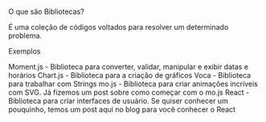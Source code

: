 O que são Bibliotecas?<br>

É uma coleção de códigos voltados para resolver um determinado problema.

Exemplos

Moment.js - Biblioteca para converter, validar, manipular e exibir datas e horários
Chart.js - Biblioteca para a criação de gráficos
Voca - Biblioteca para trabalhar com Strings
mo.js - Biblioteca para criar animações incríveis com SVG. Já fizemos um post sobre como começar com o mo.js
React - Biblioteca para criar interfaces de usuário. Se quiser conhecer um pouquinho, temos um post aqui no blog para você conhecer o React

